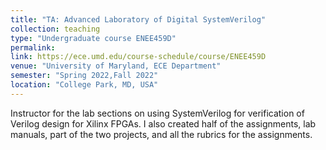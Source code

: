 ```yaml
---
title: "TA: Advanced Laboratory of Digital SystemVerilog"
collection: teaching
type: "Undergraduate course ENEE459D"
permalink:
link: https://ece.umd.edu/course-schedule/course/ENEE459D
venue: "University of Maryland, ECE Department"
semester: "Spring 2022,Fall 2022"
location: "College Park, MD, USA"
---
```




Instructor for the lab sections on using SystemVerilog for verification of Verilog design for Xilinx FPGAs. I also created half of the assignments, lab manuals, part of the two projects, and all the rubrics for the assignments.
